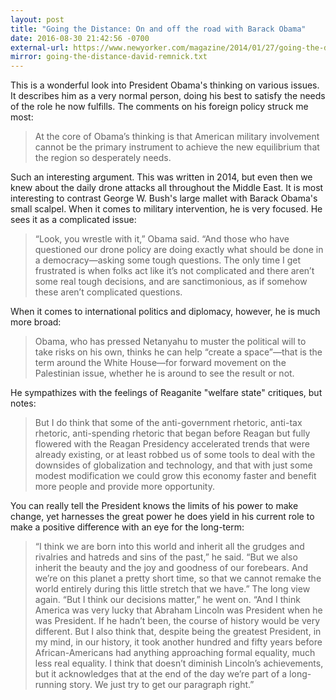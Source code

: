 ```yaml
---
layout: post
title: "Going the Distance: On and off the road with Barack Obama"
date: 2016-08-30 21:42:56 -0700
external-url: https://www.newyorker.com/magazine/2014/01/27/going-the-distance-david-remnick
mirror: going-the-distance-david-remnick.txt
---
```


This is a wonderful look into President Obama's thinking on various issues.
It describes him as a very normal person, doing his best to satisfy the
needs of the role he now fulfills. The comments on his foreign policy
struck me most:

> At the core of Obama’s thinking is that American military involvement
> cannot be the primary instrument to achieve the new equilibrium that the
> region so desperately needs.

Such an interesting argument. This was written in 2014, but even then we
knew about the daily drone attacks all throughout the Middle East. It is
most interesting to contrast George W. Bush's large mallet with Barack
Obama's small scalpel. When it comes to military intervention, he is very
focused. He sees it as a complicated issue:

> “Look, you wrestle with it,” Obama said. “And those who have questioned
> our drone policy are doing exactly what should be done in a
> democracy—asking some tough questions. The only time I get frustrated is
> when folks act like it’s not complicated and there aren’t some real tough
> decisions, and are sanctimonious, as if somehow these aren’t complicated
> questions.

When it comes to international politics and diplomacy, however, he is much
more broad:

> Obama, who has pressed Netanyahu to muster the political will to take
> risks on his own, thinks he can help “create a space”—that is the term
> around the White House—for forward movement on the Palestinian issue,
> whether he is around to see the result or not.

He sympathizes with the feelings of Reaganite "welfare state" critiques,
but notes:

> But I do think that some of the anti-government rhetoric, anti-tax
> rhetoric, anti-spending rhetoric that began before Reagan but fully
> flowered with the Reagan Presidency accelerated trends that were already
> existing, or at least robbed us of some tools to deal with the downsides
> of globalization and technology, and that with just some modest
> modification we could grow this economy faster and benefit more people
> and provide more opportunity.

You can really tell the President knows the limits of his power to make
change, yet harnesses the great power he does yield in his current role to
make a positive difference with an eye for the long-term:

> “I think we are born into this world and inherit all the grudges and
> rivalries and hatreds and sins of the past,” he said. “But we also
> inherit the beauty and the joy and goodness of our forebears. And we’re
> on this planet a pretty short time, so that we cannot remake the world
> entirely during this little stretch that we have.” The long view again.
> “But I think our decisions matter,” he went on. “And I think America was
> very lucky that Abraham Lincoln was President when he was President. If
> he hadn’t been, the course of history would be very different. But I also
> think that, despite being the greatest President, in my mind, in our
> history, it took another hundred and fifty years before African-Americans
> had anything approaching formal equality, much less real equality. I
> think that doesn’t diminish Lincoln’s achievements, but it acknowledges
> that at the end of the day we’re part of a long-running story. We just
> try to get our paragraph right.”
